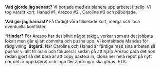 **Vad gjorde jag senast?**
Vi började med att planera upp arbetet i trello.
Vi tog varsitt kort, Hanad #1, Arezoo #2 , Caroline #3 och påbörjade. 

**Vad gör jag härnäst?**
Få färdigt våra tilldelade kort, merga och lösa eventuella konflikter.

***Hinder?**
För Arezoo har det blivit något tokigt, verkar som att det jobbats lokalt men går ej att commita och pusha upp.
Vi kontaktade Mandus för rådgivning.
**åtgärd:** När Caroline och Hanad är färdiga med sina arbeten så pushar vi allt till main och fokuserar sedan på att hjälp Arezoo para det hon redan gjort så det bara är att copy paste:a in, clona ner hela repot på nytt när det är uppdaterat och inga fler ändringar ska göras.
ETA:
